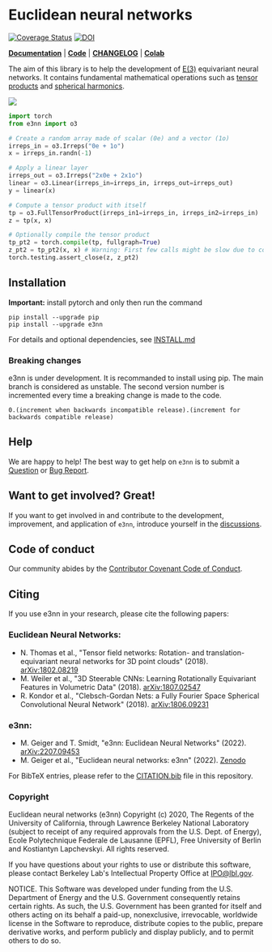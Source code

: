 # Euclidean neural networks
[![Coverage Status](https://coveralls.io/repos/github/e3nn/e3nn/badge.svg?branch=main)](https://coveralls.io/github/e3nn/e3nn?branch=main)
[![DOI](https://zenodo.org/badge/237431920.svg)](https://zenodo.org/badge/latestdoi/237431920)

**[Documentation](https://docs.e3nn.org)** | **[Code](https://github.com/e3nn/e3nn)** | **[CHANGELOG](https://github.com/e3nn/e3nn/blob/main/.github/CHANGELOG.md)** | **[Colab](https://colab.research.google.com/drive/1Gps7mMOmzLe3Rt_b012xsz4UyuexTKAf?usp=sharing)**

The aim of this library is to help the development of [E(3)](https://en.wikipedia.org/wiki/Euclidean_group) equivariant neural networks.
It contains fundamental mathematical operations such as [tensor products](https://docs.e3nn.org/en/stable/api/o3/o3_tp.html) and [spherical harmonics](https://docs.e3nn.org/en/stable/api/o3/o3_sh.html).

![](https://user-images.githubusercontent.com/333780/79220728-dbe82c00-7e54-11ea-82c7-b3acbd9b2246.gif)

```python
import torch
from e3nn import o3

# Create a random array made of scalar (0e) and a vector (1o)
irreps_in = o3.Irreps("0e + 1o")
x = irreps_in.randn(-1)

# Apply a linear layer
irreps_out = o3.Irreps("2x0e + 2x1o")
linear = o3.Linear(irreps_in=irreps_in, irreps_out=irreps_out)
y = linear(x)

# Compute a tensor product with itself
tp = o3.FullTensorProduct(irreps_in1=irreps_in, irreps_in2=irreps_in)
z = tp(x, x)

# Optionally compile the tensor product
tp_pt2 = torch.compile(tp, fullgraph=True)
z_pt2 = tp_pt2(x, x) # Warning: First few calls might be slow due to compilation
torch.testing.assert_close(z, z_pt2)
```

## Installation

**Important:** install pytorch and only then run the command

```
pip install --upgrade pip
pip install --upgrade e3nn
```

For details and optional dependencies, see [INSTALL.md](https://github.com/e3nn/e3nn/blob/main/INSTALL.md)

### Breaking changes
e3nn is under development.
It is recommanded to install using pip. The main branch is considered as unstable.
The second version number is incremented every time a breaking change is made to the code.
```
0.(increment when backwards incompatible release).(increment for backwards compatible release)
```

## Help
We are happy to help! The best way to get help on `e3nn` is to submit a [Question](https://github.com/e3nn/e3nn/issues/new?assignees=&labels=question&template=question.md&title=%E2%9D%93+%5BQUESTION%5D) or [Bug Report](https://github.com/e3nn/e3nn/issues/new?assignees=&labels=bug&template=bug-report.md&title=%F0%9F%90%9B+%5BBUG%5D).

## Want to get involved? Great!
If you want to get involved in and contribute to the development, improvement, and application of `e3nn`, introduce yourself in the [discussions](https://github.com/e3nn/e3nn/discussions/new).

## Code of conduct
Our community abides by the [Contributor Covenant Code of Conduct](./github/CODE_OF_CONDUCT.md).

## Citing

If you use e3nn in your research, please cite the following papers:

### Euclidean Neural Networks:

- N. Thomas et al., "Tensor field networks: Rotation- and translation-equivariant neural networks for 3D point clouds" (2018). [arXiv:1802.08219](https://arxiv.org/abs/1802.08219)
- M. Weiler et al., "3D Steerable CNNs: Learning Rotationally Equivariant Features in Volumetric Data" (2018). [arXiv:1807.02547](https://arxiv.org/abs/1807.02547)
- R. Kondor et al., "Clebsch-Gordan Nets: a Fully Fourier Space Spherical Convolutional Neural Network" (2018). [arXiv:1806.09231](https://arxiv.org/abs/1806.09231)

### e3nn:

- M. Geiger and T. Smidt, "e3nn: Euclidean Neural Networks" (2022). [arXiv:2207.09453](https://arxiv.org/abs/2207.09453)
- M. Geiger et al., "Euclidean neural networks: e3nn" (2022). [Zenodo](https://doi.org/10.5281/zenodo.6459381)

For BibTeX entries, please refer to the [CITATION.bib](CITATION.bib) file in this repository.

### Copyright

Euclidean neural networks (e3nn) Copyright (c) 2020, The Regents of the
University of California, through Lawrence Berkeley National Laboratory
(subject to receipt of any required approvals from the U.S. Dept. of Energy),
Ecole Polytechnique Federale de Lausanne (EPFL), Free University of Berlin
and Kostiantyn Lapchevskyi. All rights reserved.

If you have questions about your rights to use or distribute this software,
please contact Berkeley Lab's Intellectual Property Office at
IPO@lbl.gov.

NOTICE.  This Software was developed under funding from the U.S. Department
of Energy and the U.S. Government consequently retains certain rights.  As
such, the U.S. Government has been granted for itself and others acting on
its behalf a paid-up, nonexclusive, irrevocable, worldwide license in the
Software to reproduce, distribute copies to the public, prepare derivative
works, and perform publicly and display publicly, and to permit others to do so.
